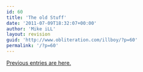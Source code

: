 ```yaml
---
id: 60
title: 'The old Stuff'
date: '2011-07-09T18:32:07+00:00'
author: 'Mike iLL'
layout: revision
guid: 'http://www.obliteration.com/illboy/?p=60'
permalink: '/?p=60'
---
```


<a href="http://www.obliteration.com/O_site/thought/">Previous entries are here.</a>

